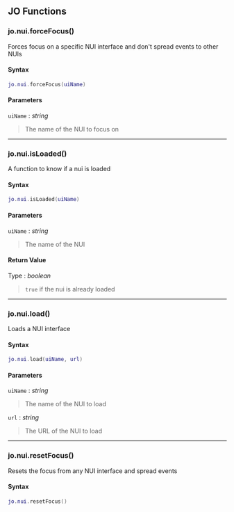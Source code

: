 
## JO Functions

### jo.nui.forceFocus()

<!-- @include: ./slots/headers.md#client|jo.nui.forceFocus -->

Forces focus on a specific NUI interface and don't spread events to other NUIs <br>

<!-- @include: ./slots/descriptions.md#client|jo.nui.forceFocus -->

#### Syntax

```lua
jo.nui.forceFocus(uiName)
```

#### Parameters

`uiName` : _string_
> The name of the NUI to focus on
>

<!-- @include: ./slots/examples.md#client|jo.nui.forceFocus -->

<!-- @include: ./slots/footers.md#client|jo.nui.forceFocus -->

---

### jo.nui.isLoaded()

<!-- @include: ./slots/headers.md#client|jo.nui.isLoaded -->

A function to know if a nui is loaded <br>

<!-- @include: ./slots/descriptions.md#client|jo.nui.isLoaded -->

#### Syntax

```lua
jo.nui.isLoaded(uiName)
```

#### Parameters

`uiName` : _string_
> The name of the NUI
>

#### Return Value

Type : _boolean_

> `true` if the nui is already loaded

<!-- @include: ./slots/examples.md#client|jo.nui.isLoaded -->

<!-- @include: ./slots/footers.md#client|jo.nui.isLoaded -->

---

### jo.nui.load()

<!-- @include: ./slots/headers.md#client|jo.nui.load -->

Loads a NUI interface <br>

<!-- @include: ./slots/descriptions.md#client|jo.nui.load -->

#### Syntax

```lua
jo.nui.load(uiName, url)
```

#### Parameters

`uiName` : _string_
> The name of the NUI to load
>

`url` : _string_
> The URL of the NUI to load
>

<!-- @include: ./slots/examples.md#client|jo.nui.load -->

<!-- @include: ./slots/footers.md#client|jo.nui.load -->

---

### jo.nui.resetFocus()

<!-- @include: ./slots/headers.md#client|jo.nui.resetFocus -->

Resets the focus from any NUI interface and spread events <br>

<!-- @include: ./slots/descriptions.md#client|jo.nui.resetFocus -->

#### Syntax

```lua
jo.nui.resetFocus()
```

<!-- @include: ./slots/examples.md#client|jo.nui.resetFocus -->

<!-- @include: ./slots/footers.md#client|jo.nui.resetFocus -->

